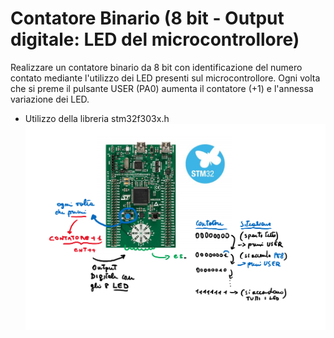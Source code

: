 # Contatore Binario (8 bit - Output digitale: LED del microcontrollore)
Realizzare un contatore binario da 8 bit con identificazione del numero contato mediante l'utilizzo dei LED presenti sul microcontrollore. Ogni volta che si preme il pulsante USER (PA0) aumenta il contatore (+1) e l'annessa variazione dei LED.
- Utilizzo della libreria stm32f303x.h
![Esempio 02](https://github.com/LaErre9/LMM_STM32F303VC/blob/main/02_Contatore_Binario/02_esempio_di_funzionamento.png)

